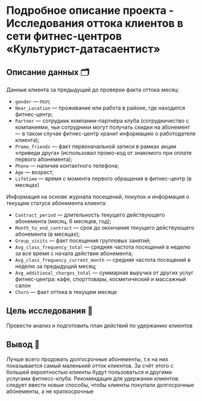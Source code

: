 # Подробное описание проекта - Исследования оттока клиентов в сети фитнес-центров «Культурист-датасаентист»

## Описание данных 🗂

Данные клиента за предыдущий до проверки факта оттока месяц:

* `gender` — пол;
* `Near_Location` — проживание или работа в районе, где находится фитнес-центр;
* `Partner` — сотрудник компании-партнёра клуба (сотрудничество с компаниями, чьи сотрудники могут получать скидки на абонемент — в таком случае фитнес-центр хранит информацию о работодателе клиента);
* `Promo_friends` — факт первоначальной записи в рамках акции «приведи друга» (использовал промо-код от знакомого при оплате первого абонемента);
* `Phone` — наличие контактного телефона;
* `Age` — возраст;
* `Lifetime` — время с момента первого обращения в фитнес-центр (в месяцах)

Информация на основе журнала посещений, покупок и информация о текущем статусе абонемента клиента:

* `Contract_period` — длительность текущего действующего абонемента (месяц, 6 месяцев, год);
* `Month_to_end_contract` — срок до окончания текущего действующего абонемента (в месяцах);
* `Group_visits` — факт посещения групповых занятий;
* `Avg_class_frequency_total` — средняя частота посещений в неделю за все время с начала действия абонемента;
* `Avg_class_frequency_current_month` — средняя частота посещений в неделю за предыдущий месяц;
* `Avg_additional_charges_total` — суммарная выручка от других услуг фитнес-центра: кафе, спорттовары, косметический и массажный салон
* `Churn` — факт оттока в текущем месяце

## Цель исследования 🎯

Провести анализ и подготовить план действий по удержанию клиентов

## Вывод 🎯

Лучше всего продовать долгосрочные абонементы, т.к на них показывается самый маленький отток клиентов. За счёт этого с большей вероятностью клиенты будут пользоваться и другими услугами фитнесс-клуба. Рекомендация для удержании клиентов: следует ввести новые способы, чтобы клиенты покупали долгосрочные абонементы, а не краткосрочные
